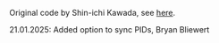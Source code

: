 Original code by Shin-ichi Kawada, see [here](https://github.com/ILDAnaSoft/ILDbench_Hmumu/tree/826331adc73095c508fd9c6f0701134f316c4a76/DBD/qqh500/mymarlin).

21.01.2025: Added option to sync PIDs, Bryan Bliewert